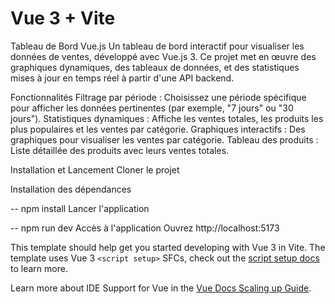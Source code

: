 # Vue 3 + Vite
Tableau de Bord Vue.js
Un tableau de bord interactif pour visualiser les données de ventes, développé avec Vue.js 3. Ce projet met en œuvre des graphiques dynamiques, des tableaux de données, et des statistiques mises à jour en temps réel à partir d'une API backend.

Fonctionnalités
Filtrage par période : Choisissez une période spécifique pour afficher les données pertinentes (par exemple, "7 jours" ou "30 jours").
Statistiques dynamiques : Affiche les ventes totales, les produits les plus populaires et les ventes par catégorie.
Graphiques interactifs : Des graphiques pour visualiser les ventes par catégorie.
Tableau des produits : Liste détaillée des produits avec leurs ventes totales.

Installation et Lancement
Cloner le projet

Installation des dépendances

--  npm install
Lancer l'application

--  npm run dev
Accès à l'application
Ouvrez http://localhost:5173 


This template should help get you started developing with Vue 3 in Vite. The template uses Vue 3 `<script setup>` SFCs, check out the [script setup docs](https://v3.vuejs.org/api/sfc-script-setup.html#sfc-script-setup) to learn more.

Learn more about IDE Support for Vue in the [Vue Docs Scaling up Guide](https://vuejs.org/guide/scaling-up/tooling.html#ide-support).
